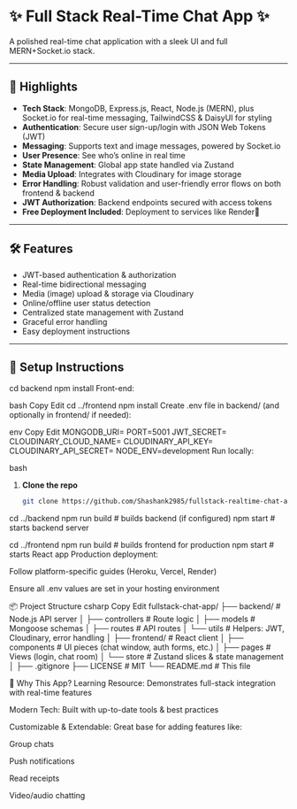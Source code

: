 # ✨ Full Stack Real-Time Chat App ✨

A polished real-time chat application with a sleek UI and full MERN+Socket.io stack.

---

## 🚀 Highlights

- **Tech Stack**: MongoDB, Express.js, React, Node.js (MERN), plus Socket.io for real-time messaging, TailwindCSS & DaisyUI for styling
- **Authentication**: Secure user sign-up/login with JSON Web Tokens (JWT)
- **Messaging**: Supports text and image messages, powered by Socket.io
- **User Presence**: See who’s online in real time
- **State Management**: Global app state handled via Zustand
- **Media Upload**: Integrates with Cloudinary for image storage
- **Error Handling**: Robust validation and user-friendly error flows on both frontend & backend
- **JWT Authorization**: Backend endpoints secured with access tokens
- **Free Deployment Included**: Deployment to services like Render🌟

---

## 🛠️ Features

- JWT-based authentication & authorization  
- Real-time bidirectional messaging  
- Media (image) upload & storage via Cloudinary  
- Online/offline user status detection  
- Centralized state management with Zustand  
- Graceful error handling  
- Easy deployment instructions

---

## 🔧 Setup Instructions

cd backend
npm install
Front-end:

bash
Copy
Edit
cd ../frontend
npm install
Create .env file in backend/ (and optionally in frontend/ if needed):

env
Copy
Edit
MONGODB_URI=<your MongoDB connection URI>
PORT=5001
JWT_SECRET=<your secret string>
CLOUDINARY_CLOUD_NAME=<cloud name>
CLOUDINARY_API_KEY=<api key>
CLOUDINARY_API_SECRET=<api secret>
NODE_ENV=development
Run locally:

bash
1. **Clone the repo**
   ```bash
   git clone https://github.com/Shashank2985/fullstack-realtime-chat-app.git

cd ../backend
npm run build         # builds backend (if configured)
npm start             # starts backend server

cd ../frontend
npm run build         # builds frontend for production
npm start             # starts React app
Production deployment:

Follow platform-specific guides (Heroku, Vercel, Render)

Ensure all .env values are set in your hosting environment

📦 Project Structure
csharp
Copy
Edit
fullstack-chat-app/
├── backend/            # Node.js API server
│   ├── controllers     # Route logic
│   ├── models          # Mongoose schemas
│   ├── routes          # API routes
│   └── utils           # Helpers: JWT, Cloudinary, error handling
│
├── frontend/           # React client
│   ├── components      # UI pieces (chat window, auth forms, etc.)
│   ├── pages           # Views (login, chat room)
│   └── store           # Zustand slices & state management
│
├── .gitignore
├── LICENSE             # MIT
└── README.md           # This file


🎯 Why This App?
Learning Resource: Demonstrates full-stack integration with real-time features

Modern Tech: Built with up-to-date tools & best practices

Customizable & Extendable: Great base for adding features like:

Group chats

Push notifications

Read receipts

Video/audio chatting
